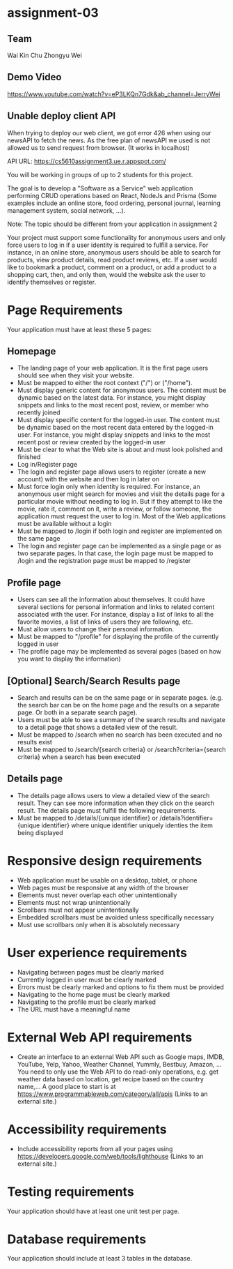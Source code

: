 # assignment-03

## Team

Wai Kin Chu
Zhongyu Wei

## Demo Video

https://www.youtube.com/watch?v=eP3LKQn7Gdk&ab_channel=JerryWei

## Unable deploy client API
When trying to deploy our web client, we got error 426 when using our newsAPI to fetch the news. As the free plan of newsAPI we used is not allowed us to send request from browser. (It works in localhost)

API URL: https://cs5610assignment3.ue.r.appspot.com/


You will be working in groups of up to 2 students for this project.

The goal is to develop a "Software as a Service" web application performing CRUD operations based on React, NodeJs and Prisma (Some examples include an online store, food ordering, personal journal, learning management system, social network, ...).

Note: The topic should be different from your application in assignment 2

Your project must support some functionality for anonymous users and only force users to log in if a user identity is required to fulfill a service. For instance, in an online store, anonymous users should be able to search for products, view product details, read product reviews, etc. If a user would like to bookmark a product, comment on a product, or add a product to a shopping cart, then, and only then, would the website ask the user to identify themselves or register.

# Page Requirements

Your application must have at least these 5 pages:

## Homepage

- The landing page of your web application. It is the first page users should see when they visit your website.
- Must be mapped to either the root context ("/") or ("/home").
- Must display generic content for anonymous users. The content must be dynamic based on the latest data. For instance, you might display snippets and links to the most recent post, review, or member who recently joined
- Must display specific content for the logged-in user. The content must be dynamic based on the most recent data entered by the logged-in user. For instance, you might display snippets and links to the most recent post or review created by the logged-in user
- Must be clear to what the Web site is about and must look polished and finished
- Log in/Register page
- The login and register page allows users to register (create a new account) with the website and then log in later on
- Must force login only when identity is required. For instance, an anonymous user might search for movies and visit the details page for a particular movie without needing to log in. But if they attempt to like the movie, rate it, comment on it, write a review, or follow someone, the application must request the user to log in. Most of the Web applications must be available without a login
- Must be mapped to /login if both login and register are implemented on the same page
- The login and register page can be implemented as a single page or as two separate pages. In that case, the login page must be mapped to /login and the registration page must be mapped to /register

## Profile page

- Users can see all the information about themselves. It could have several sections for personal information and links to related content associated with the user. For instance, display a list of links to all the favorite movies, a list of links of users they are following, etc.
- Must allow users to change their personal information.
- Must be mapped to "/profile" for displaying the profile of the currently logged in user
- The profile page may be implemented as several pages (based on how you want to display the information)

## [Optional] Search/Search Results page

- Search and results can be on the same page or in separate pages. (e.g. the search bar can be on the home page and the results on a separate page. Or both in a separate search page).
- Users must be able to see a summary of the search results and navigate to a detail page that shows a detailed view of the result.
- Must be mapped to /search when no search has been executed and no results exist
- Must be mapped to /search/{search criteria} or /search?criteria={search criteria} when a search has been executed

## Details page

- The details page allows users to view a detailed view of the search result. They can see more information when they click on the search result. The details page must fulfill the following requirements.
- Must be mapped to /details/{unique identifier} or /details?identifier={unique identifier} where unique identifier uniquely identies the item being displayed

# Responsive design requirements

- Web application must be usable on a desktop, tablet, or phone
- Web pages must be responsive at any width of the browser
- Elements must never overlap each other unintentionally
- Elements must not wrap unintentionally
- Scrollbars must not appear unintentionally
- Embedded scrollbars must be avoided unless specifically necessary
- Must use scrollbars only when it is absolutely necessary

# User experience requirements

- Navigating between pages must be clearly marked
- Currently logged in user must be clearly marked
- Errors must be clearly marked and options to fix them must be provided
- Navigating to the home page must be clearly marked
- Navigating to the profile must be clearly marked
- The URL must have a meaningful name

# External Web API requirements

- Create an interface to an external Web API such as Google maps, IMDB, YouTube, Yelp, Yahoo, Weather Channel, Yummly, Bestbuy, Amazon, ... You need to only use the Web API to do read-only operations, e.g. get weather data based on location, get recipe based on the country name,... A good place to start is at https://www.programmableweb.com/category/all/apis (Links to an external site.)

# Accessibility requirements

- Include accessibility reports from all your pages using https://developers.google.com/web/tools/lighthouse (Links to an external site.)

# Testing requirements

Your application should have at least one unit test per page.

# Database requirements

Your application should include at least 3 tables in the database.
